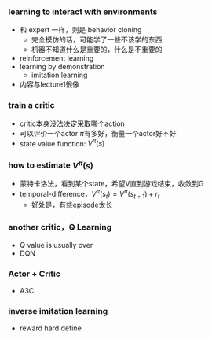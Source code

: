 ### learning to interact with environments
- 和 expert 一样，则是 behavior cloning
  - 完全模仿的话，可能学了一些不该学的东西
  - 机器不知道什么是重要的，什么是不重要的
- reinforcement learning
- learning by demonstration
  - imitation learning
- 内容与lecture1很像
### train a critic
- critic本身没法决定采取哪个action
- 可以评价一个actor $\pi$有多好，衡量一个actor好不好
- state value function: $V^{\pi}(s)$
### how to estimate $V^{\pi}(s)$
- 蒙特卡洛法，看到某个state，希望V直到游戏结束，收敛到G
- temporal-difference，$V^{\pi}(s_t)=V^{\pi}(s_{t+1})+r_t$
  - 好处是，有些episode太长
### another critic，Q Learning
- Q value is usually over 
- DQN
### Actor + Critic
- A3C
### inverse imitation learning
- reward hard define